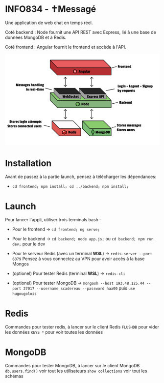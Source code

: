 # INFO834 - ✝Messagé
Une application de web chat en temps réel.

Coté backend : Node fournit une API REST avec Express, lié à une base de données MongoDB et à Redis.

Coté frontend : Angular fournit le frontend et accède à l'API.

![techstack](./techstack.png)

# Installation
Avant de passez à la partie launch, pensez à télécharger les dépendances:
- `cd frontend; npm install; cd ../backend; npm install;`

# Launch
Pour lancer l'appli, utiliser trois terminals bash :
- Pour le frontend -> `cd frontend; ng serve;`
- Pour le backend -> `cd backend; node app.js;` ou `cd backend; npm run dev;` pour le dev
- Pour le serveur Redis (avec un terminal **WSL**) -> `redis-server --port 6379`
Pensez à vous connectez au VPN pour avoir accès à la base Mongos

- (optionel) Pour tester Redis (terminal **WSL**) -> `redis-cli`
- (optionel) Pour tester MongoDB -> `mongosh --host 193.48.125.44 --port 27017 --username scadereau --password haa00` puis `use hugougolois`

# Redis
Commandes pour tester redis, à lancer sur le client Redis
`FLUSHDB` pour vider les données
`KEYS *` pour voir toutes les données

# MongoDB
Commandes pour tester MongoDB, à lancer sur le client MongoDB
`db.users.find()` voir tout les utilisateurs
`show collections` voir tout les schémas
